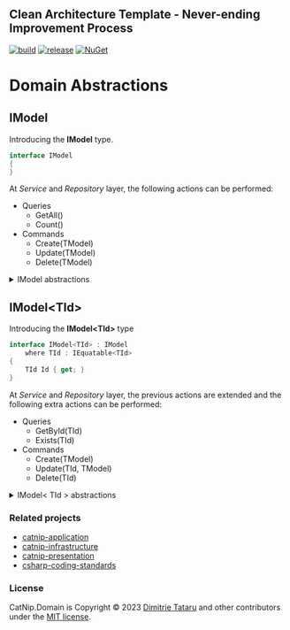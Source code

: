 ## Clean Architecture Template - Never-ending Improvement Process

[![build](https://github.com/dimitrietataru/catnip-domain/actions/workflows/build.yml/badge.svg)](https://github.com/dimitrietataru/catnip-domain/actions/workflows/build.yml)
[![release](https://github.com/dimitrietataru/catnip-domain/actions/workflows/release.yml/badge.svg)](https://github.com/dimitrietataru/catnip-domain/actions/workflows/release.yml)
[![NuGet](https://img.shields.io/nuget/v/CatNip.Domain)](https://www.nuget.org/packages/CatNip.Domain)

# Domain Abstractions

## IModel

Introducing the **IModel** type.

``` csharp
interface IModel
{
}
```

At *Service* and *Repository* layer, the following actions can be performed:
  * Queries
    * GetAll()
    * Count()
  * Commands
    * Create(TModel)
    * Update(TModel)
    * Delete(TModel)

<details>
  <summary>IModel abstractions</summary>

### Definition
``` csharp
interface IModel
{
}

abstract class Model : IEquatable<Model>, IModel
{
    public override bool Equals(object? obj) { .. }
    public override int GetHashCode() { .. }

    public abstract bool Equals(Model? other);
    protected abstract int DetermineHashCode();
}
```

### Service
``` csharp
interface IQueryService<TModel>
    where TModel : IModel
{
    Task<IEnumerable<TModel>> GetAllAsync(CancellationToken cancellation);
    Task<int> CountAsync(CancellationToken cancellation);
}

interface ICommandService<TModel>
    where TModel : IModel
{
    Task CreateAsync(TModel model, CancellationToken cancellation);
    Task UpdateAsync(TModel model, CancellationToken cancellation);
    Task DeleteAsync(TModel model, CancellationToken cancellation);
}

interface ICrudService<TModel> : IQueryService<TModel>, ICommandService<TModel>
    where TModel : IModel
{
}
```

### Repository
``` csharp
interface IQueryRepository<TModel>
    where TModel : IModel
{
    Task<IEnumerable<TModel>> GetAllAsync(CancellationToken cancellation);
    Task<int> CountAsync(CancellationToken cancellation);
}

interface ICommandRepository<TModel>
    where TModel : IModel
{
    Task CreateAsync(TModel model, CancellationToken cancellation);
    Task UpdateAsync(TModel model, CancellationToken cancellation);
    Task DeleteAsync(TModel model, CancellationToken cancellation);
}

interface ICrudRepository<TModel> : IQueryRepository<TModel>, ICommandRepository<TModel>
    where TModel : IModel
{
}
```

</details>

## IModel\<TId\>

Introducing the **IModel\<TId\>** type

``` csharp
interface IModel<TId> : IModel
    where TId : IEquatable<TId>
{
    TId Id { get; }
}
```

At *Service* and *Repository* layer, the previous actions are extended and the following extra actions can be performed:
  * Queries
    * GetById(TId)
    * Exists(TId)
  * Commands
    * Create(TModel)
    * Update(TId, TModel)
    * Delete(TId)

<details>
  <summary>IModel< TId > abstractions</summary>

### Definition
``` csharp
interface IModel<TId> : IModel
    where TId : IEquatable<TId>
{
    TId Id { get; }
}

abstract class Model<TId> : Model, IModel<TId>
    where TId : IEquatable<TId>
{
    public virtual TId Id { get; set; }

    public override bool Equals(Model? other) { .. }
    protected override int DetermineHashCode() { .. }
}
```

### Service
``` csharp
interface IQueryService<TModel, TId> : IQueryService<TModel>
    where TModel : IModel<TId>
    where TId : IEquatable<TId>
{
    Task<TModel> GetByIdAsync(TId id, CancellationToken cancellation);
    Task<bool> ExistsAsync(TId id, CancellationToken cancellation);
}

interface ICommandService<TModel, TId>
    where TModel : IModel<TId>
    where TId : IEquatable<TId>
{
    Task<TModel> CreateAsync(TModel model, CancellationToken cancellation);
    Task UpdateAsync(TId id, TModel model, CancellationToken cancellation);
    Task DeleteAsync(TId id, CancellationToken cancellation);
}

interface ICrudService<TModel, TId> : IQueryService<TModel, TId>, ICommandService<TModel, TId>
    where TModel : IModel<TId>
    where TId : IEquatable<TId>
{
}
```

### Repository
``` csharp
interface IQueryRepository<TModel, TId> : IQueryRepository<TModel>
    where TModel : IModel<TId>
    where TId : IEquatable<TId>
{
    Task<TModel> GetByIdAsync(TId id, CancellationToken cancellation);
    Task<bool> ExistsAsync(TId id, CancellationToken cancellation);
}

interface ICommandRepository<TModel, TId> : ICommandRepository<TModel>
    where TModel : IModel<TId>
    where TId : IEquatable<TId>
{
    Task<TModel> CreateAsync(TModel model, CancellationToken cancellation);
    Task UpdateAsync(TId id, TModel model, CancellationToken cancellation);
    Task DeleteAsync(TId id, CancellationToken cancellation);
}

interface ICrudRepository<TModel, TId> : IQueryRepository<TModel, TId>, ICommandRepository<TModel, TId>
    where TModel : IModel<TId>
    where TId : IEquatable<TId>
{
}
```

</details>

### Related projects
* [catnip-application](https://github.com/dimitrietataru/catnip-application)
* [catnip-infrastructure](https://github.com/dimitrietataru/catnip-infrastructure)
* [catnip-presentation](https://github.com/dimitrietataru/catnip-presentation)
* [csharp-coding-standards](https://github.com/dimitrietataru/csharp-coding-standards)

### License
CatNip.Domain is Copyright © 2023 [Dimitrie Tataru](https://github.com/dimitrietataru) and other contributors under the [MIT license](https://github.com/dimitrietataru/catnip-domain/blob/ace/LICENSE).
